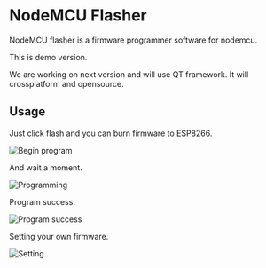 NodeMCU Flasher
===============

NodeMCU flasher is a firmware programmer software for nodemcu.

This is demo version.

We are working on next version and will use QT framework. It will crossplatform and opensource.

Usage
---------------
Just click flash and you can burn firmware to ESP8266.

![Begin program](http://i659.photobucket.com/albums/uu316/vowstar/NodeMCU-Flasher-Begin.png)

And wait a moment.

![Programming](http://i659.photobucket.com/albums/uu316/vowstar/NodeMCU-Flasher-Programming.png)

Program success.

![Program success](http://i659.photobucket.com/albums/uu316/vowstar/NodeMCU-Flasher-Success.png)

Setting your own firmware.

![Setting](http://i659.photobucket.com/albums/uu316/vowstar/NodeMCU-Flasher-Setting.png)
